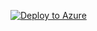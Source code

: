 

[![Deploy to Azure](https://aka.ms/deploytoazurebutton)](https://portal.azure.com/#create/Microsoft.Template/uri/https%3A%2F%2Fraw.githubusercontent.com%2Fmadcodemonkey%2FAzure-ARM-Templates%2Fmain%2FAZ204-Study-Storage-Acccount%2Fazuredeploy.json)
